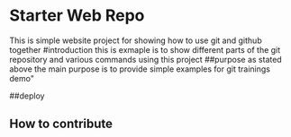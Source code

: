 # Starter Web Repo
This is simple website project for showing how to use git and github together 
#introduction
this is exmaple is to show different parts of the git repository and various commands using this project
##purpose
as stated above the main purpose is to provide simple examples for git trainings demo"

##deploy

## How to contribute